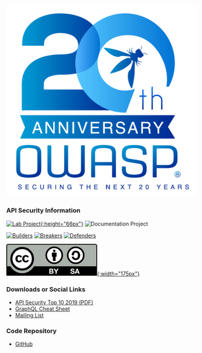 [![OWASP 20th Anniversary][owasp-20th-logo]][owasp-20th-anniversary]

### API Security Information

[![Lab Project][lab-proj-logo]{:height="66px"}][inc-proj]
![Documentation Project][doc-proj-logo]

[![Builders][builders-logo]][builders]
[![Breakers][breakers-logo]][breakers]
[![Defenders][defenders-logo]][defenders]

[![CC BY-SA 3.0][license-logo]{:width="175px"}][license]

### Downloads or Social Links

* [API Security Top 10 2019 (PDF)][pdf]
* [GraphQL Cheat Sheet][graphql-cs]
* [Mailing List][ml]

### Code Repository

* [GitHub][github]

[inc-proj]: https://www.owasp.org/index.php/OWASP_Project_Stages#tab=Incubator_Projects
[lab-proj-logo]: https://raw.githubusercontent.com/OWASP/www--site-theme/master/assets/images/common/owasp_level_labs.svg?sanitize=true
[builders]: https://www.owasp.org/index.php/Builders
[builders-logo]: https://raw.githubusercontent.com/OWASP/www--site-theme/master/assets/images/common/owasp_builders.svg?sanitize=true
[breakers]: https://www.owasp.org/index.php/Breakers
[breakers-logo]: https://raw.githubusercontent.com/OWASP/www--site-theme/master/assets/images/common/owasp_breakers.svg?sanitize=true
[defenders]: https://www.owasp.org/index.php/Defenders
[defenders-logo]: https://raw.githubusercontent.com/OWASP/www--site-theme/master/assets/images/common/owasp_defenders.svg?sanitize=true
[license]: http://creativecommons.org/licenses/by-sa/3.0/
[license-logo]: assets/images/by-sa.svg
[doc-proj-logo]: https://raw.githubusercontent.com/OWASP/www--site-theme/master/assets/images/common/owasp_documentation_project.svg?sanitize=true
[pdf]: https://github.com/OWASP/API-Security/raw/master/2019/en/dist/owasp-api-security-top-10.pdf
[github]: https://github.com/OWASP/API-Security
[ml]: https://groups.google.com/a/owasp.org/d/forum/api-security-project
[graphql-cs]: https://cheatsheetseries.owasp.org/cheatsheets/GraphQL_Cheat_Sheet.html
[owasp-20th-logo]: assets/images/owasp-20th-anniversary.png
[owasp-20th-anniversary]: https://20thanniversary.owasp.org/

